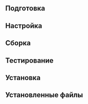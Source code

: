 <!-- 
	Этот шаблон  можно использовавть для инструкции по сборке пакета.
	<pkg :name="'mpc'" instsize showsbu></pkg> - шапка с описанием пакета.
		параметры: name - название пакета из файла packages.json репозитория с пакетами. https://github.com/Linux4Yourself/Linux4Yourself.Book.Packages

	<package-script :package="'mpc'" :type="'prepare'"></package-script> - выводит инструкцию по использованию пакета.
		параметры:
			name - название пакета из файла packages.json репозитория с пакетами. https://github.com/Linux4Yourself/Linux4Yourself.Book.Packages
		  type - тип инструкции. Посмотрите содержимое каталога пакета, для которого необходимо вывечти инструкцию:
			Типовые файлы:
			- prepare - подготовка
			- patch - применить патч
			- build - сборка
			- test - тестирование
			- configure - настройка
			- install - установка
			- multi_prepare - подготовка multilib
  	  - multi_configure - настройка multilib
			- multi_build - сборка multilib
			- multi_install - установка multilib
 -->

<pkg :name="'mpc'" instsize showsbu></pkg>
## Подготовка
<package-script :package="'mpc'" :type="'prepare'"></package-script>
## Настройка
<package-script :package="'mpc'" :type="'configure'"></package-script>

## Сборка
<package-script :package="'mpc'" :type="'build'"></package-script>
## Тестирование
<package-script :package="'mpc'" :type="'test'"></package-script>

## Установка
<package-script :package="'mpc'" :type="'install'"></package-script>
 
## Установленные файлы
<package-script :package="'mpc'" :type="'files'"></package-script>

<script>
	new Vue({ el: '#main' })
</script> 
